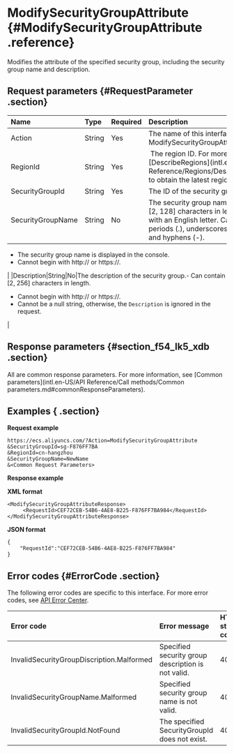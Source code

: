 # ModifySecurityGroupAttribute {#ModifySecurityGroupAttribute .reference}

Modifies the attribute of the specified security group, including the security group name and description.

## Request parameters {#RequestParameter .section}

|Name|Type|Required|Description|
|:---|:---|:-------|:----------|
|Action|String|Yes|The name of this interface. Value: ModifySecurityGroupAttribute.|
|RegionId|String|Yes| The region ID. For more information, call [DescribeRegions](intl.en-US/API Reference/Regions/DescribeRegions.md#) to obtain the latest region list.|
|SecurityGroupId|String|Yes|The ID of the security group.|
|SecurityGroupName|String|No|The security group name.-   Can contain \[2, 128\] characters in length. Must begin with an English letter. Can contain digits, periods \(.\), underscores \(\_\), colons \(:\), and hyphens \(-\).
-   The security group name is displayed in the console.
-   Cannot begin with http:// or https://.

|
|Description|String|No|The description of the security group.-   Can contain \[2, 256\] characters in length.
-   Cannot begin with http:// or https://.
-   Cannot be a null string, otherwise, the `Description` is ignored in the request.

|

## Response parameters {#section_f54_lk5_xdb .section}

All are common response parameters. For more information, see [Common parameters](intl.en-US/API Reference/Call methods/Common parameters.md#commonResponseParameters).

## Examples { .section}

**Request example** 

```
https://ecs.aliyuncs.com/?Action=ModifySecurityGroupAttribute
&SecurityGroupId=sg-F876FF7BA
&RegionId=cn-hangzhou
&SecurityGroupName=NewName
&<Common Request Parameters>
```

**Response example** 

**XML format**

```
<ModifySecurityGroupAttributeResponse>
     <RequestId>CEF72CEB-54B6-4AE8-B225-F876FF7BA984</RequestId>
</ModifySecurityGroupAttributeResponse>
```

 **JSON format** 

```
{
    "RequestId":"CEF72CEB-54B6-4AE8-B225-F876FF7BA984"
}
```

## Error codes {#ErrorCode .section}

The following error codes are specific to this interface. For more error codes, see [API Error Center](https://error-center.alibabacloud.com/status/product/Ecs).

|Error code|Error message|HTTP status code|Meaning|
|:---------|:------------|:---------------|:------|
|InvalidSecurityGroupDiscription.Malformed|Specified security group description is not valid.|400|The specified `Description` is invalid.|
|InvalidSecurityGroupName.Malformed|Specified security group name is not valid.|400|The specified `SecurityGroupName` is invalid.|
|InvalidSecurityGroupId.NotFound|The specified SecurityGroupId does not exist.|404|The specified `SecurityGroupId` is invalid.|


